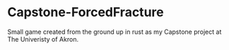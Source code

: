 # Capstone-ForcedFracture
Small game created from the ground up in rust as my Capstone project at The Univeristy of Akron.
